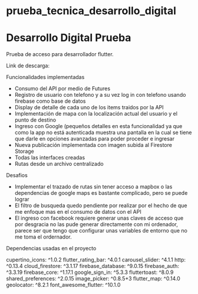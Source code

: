 # prueba_tecnica_desarrollo_digital

# Desarrollo Digital Prueba
Prueba de acceso para desarrollador flutter.

Link de descarga:

Funcionalidades implementadas

- Consumo del API por medio de Futures
- Registro de usuario con telefono y a su vez log in con telefono usando firebase como base de datos
- Display de detalle de cada uno de los items traidos por la API
- Implementación de mapa con la localización actual del usuario y el punto de destino
- Ingreso con Google (pequeños detalles en esta funcionalidad ya que como la app no está autenticada muestra una pantalla en la cual se tiene que darle en opciones avanzadas para poder proceder e ingresar
- Nueva publicación implementada con imagen subida al Firestore Storage
- Todas las interfaces creadas
- Rutas desde un archivo centralizado

Desafios

- Implementar el trazado de rutas sin tener acceso a mapbox o las dependencias de google maps es bastante complicado, pero se puede lograr
- El filtro de busqueda quedo pendiente por realizar por el hecho de que me enfoque mas en el consumo de datos con el API
- El ingreso con facebook requiere generar unas claves de acceso que por desgracia no las pude generar directamente con mi ordenador, parece ser que tengo que configurar unas variables de entorno que no me toma el ordernador.

Dependencias usadas en el proyecto

  cupertino_icons: ^1.0.2
  flutter_rating_bar: ^4.0.1
  carousel_slider: ^4.1.1
  http: ^0.13.4
  cloud_firestore: ^3.1.17
  firebase_database: ^9.0.15
  firebase_auth: ^3.3.19
  firebase_core: ^1.17.1
  google_sign_in: ^5.3.3
  fluttertoast: ^8.0.9
  shared_preferences: ^2.0.15
  image_picker: ^0.8.5+3
  flutter_map: ^0.14.0
  geolocator: ^8.2.1
  font_awesome_flutter: ^10.1.0  


